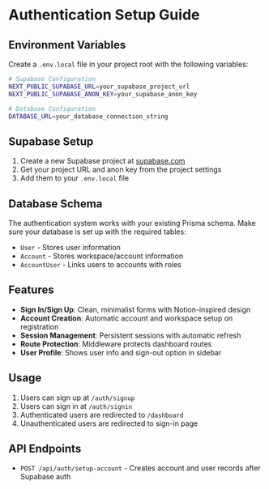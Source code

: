 # Authentication Setup Guide

## Environment Variables

Create a `.env.local` file in your project root with the following variables:

```bash
# Supabase Configuration
NEXT_PUBLIC_SUPABASE_URL=your_supabase_project_url
NEXT_PUBLIC_SUPABASE_ANON_KEY=your_supabase_anon_key

# Database Configuration
DATABASE_URL=your_database_connection_string
```

## Supabase Setup

1. Create a new Supabase project at [supabase.com](https://supabase.com)
2. Get your project URL and anon key from the project settings
3. Add them to your `.env.local` file

## Database Schema

The authentication system works with your existing Prisma schema. Make sure your database is set up with the required tables:

- `User` - Stores user information
- `Account` - Stores workspace/account information
- `AccountUser` - Links users to accounts with roles

## Features

- **Sign In/Sign Up**: Clean, minimalist forms with Notion-inspired design
- **Account Creation**: Automatic account and workspace setup on registration
- **Session Management**: Persistent sessions with automatic refresh
- **Route Protection**: Middleware protects dashboard routes
- **User Profile**: Shows user info and sign-out option in sidebar

## Usage

1. Users can sign up at `/auth/signup`
2. Users can sign in at `/auth/signin`
3. Authenticated users are redirected to `/dashboard`
4. Unauthenticated users are redirected to sign-in page

## API Endpoints

- `POST /api/auth/setup-account` - Creates account and user records after Supabase auth
